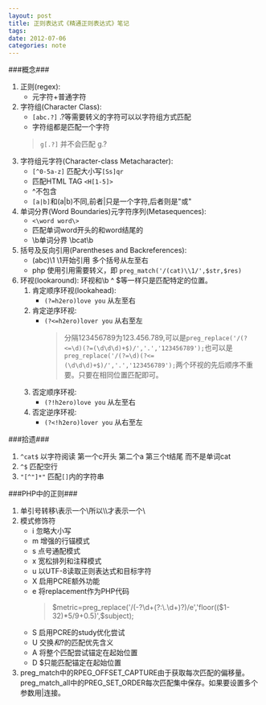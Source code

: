 ```yaml
---
layout: post
title: 正则表达式《精通正则表达式》笔记
tags: 
date: 2012-07-06
categories: note
---
```


###概念###

1. 正则(regex):
	+ 元字符+普通字符
2. 字符组(Character Class):
	+ `[abc.?]`     .?等需要转义的字符可以以字符组方式匹配
    + 字符组都是匹配一个字符 
	>`g[.?]` 并不会匹配 g.?
3. 字符组元字符(Character-class Metacharacter):
	+ `[^0-5a-z]`  匹配大小写`[Ss]qr`
    + 匹配HTML TAG `<H[1-5]>`
    + ^不包含
    + `[a|b]`和(a|b)不同,前者|只是一个字符,后者则是"或"
4. 单词分界(Word Boundaries)元字符序列(Metasequences):
    + `<\word word\>`
    + 匹配单词word开头的和word结尾的
    + \b单词分界 \bcat\b
5. 括号及反向引用(Parentheses and Backreferences):
	+ (abc)\1       \1开始引用 多个括号从左至右
   	+ php 使用引用需要转义，即 `preg_match('/(cat)\\1/',$str,$res)`
6. 环视(lookaround):
    环视和\b ^ $等一样只是匹配特定的位置。
    1. 肯定顺序环视(lookahead): 
		+ `(?=h2ero)love you`     从左至右
    2. 肯定逆序环视:
    	+ `(?<=h2ero)lover you`   从右至左
	       >分隔123456789为123.456.789,可以是`preg_replace('/(?<=\d)(?=(\d\d\d)+$)/','.','123456789');`也可以是`preg_replace('/(?=\d)(?<=(\d\d\d)+$)/','.','123456789');`两个环视的先后顺序不重要。只要在相同位置匹配即可。
	3. 否定顺序环视:
		+ `(?!h2ero)love you`     从左至右
	4. 否定逆序环视:
		+ `(?<!h2ero)lover you`   从右至左

	
###拾遗###
1. `^cat$`       以字符阅读 第一个c开头 第二个a 第三个t结尾 而不是单词cat
2. `^$`          匹配空行
3. `"[^"]*"`   匹配`[]`内的字符串

###PHP中的正则###
1. 单引号转移\\表示一个\所以\\\\才表示一个\
2. 模式修饰符
	+ i 忽略大小写
	+ m 增强的行锚模式
	+ s 点号通配模式
	+ x 宽松排列和注释模式
	+ u 以UTF-8读取正则表达式和目标字符
	+ X 启用PCRE额外功能
	+ e 将replacement作为PHP代码
		> $metric=preg_replace('/(-?\d+(?:\.\d+)?)/e','floor(($1-32)*5/9+0.5)',$subject);
	+ S 启用PCRE的study优化尝试
	+ U 交换*和*?的匹配优先含义
	+ A 将整个匹配尝试锚定在起始位置
	+ D $只能匹配锚定在起始位置
3. preg_match中的RPEG_OFFSET_CAPTURE由于获取每次匹配的偏移量。preg_match_all中的PREG_SET_ORDER每次匹配集中保存。如果要设置多个参数用|连接。
